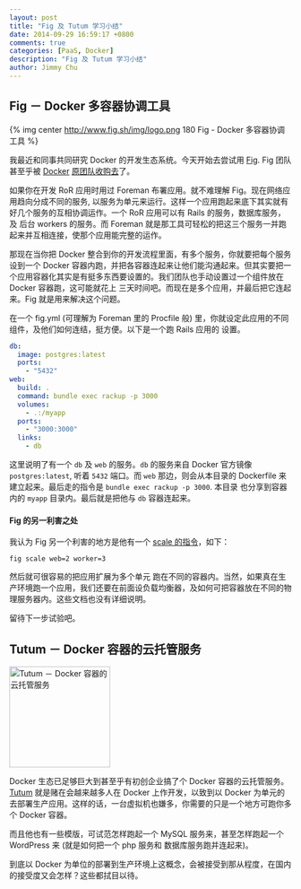 ```yaml
---
layout: post
title: "Fig 及 Tutum 学习小结"
date: 2014-09-29 16:59:17 +0800
comments: true
categories: [PaaS, Docker]
description: "Fig 及 Tutum 学习小结"
author: Jimmy Chu
---
```


## Fig － Docker 多容器协调工具

{% img center http://www.fig.sh/img/logo.png 180 Fig - Docker 多容器协调工具 %}

我最近和同事共同研究 Docker 的开发生态系统。今天开始去尝试用 [Fig](http://www.fig.sh/). Fig 团队甚至乎被 [Docker](http://www.docker.com) [原团队收购去](http://blog.docker.com/2014/07/welcoming-the-orchard-and-fig-team/)了。

如果你在开发 RoR 应用时用过 Foreman 布署应用。就不难理解 Fig。现在网络应用趋向分成不同的服务, 以服务为单元来运行。这样一个应用跑起来底下其实就有好几个服务的互相协调运作。一个 RoR 应用可以有 Rails 的服务，数据库服务，及 后台 workers 的服务。而 Foreman 就是那工具可轻松的把这三个服务一并跑起来并互相连接，使那个应用能完整的运作。

那现在当你把 Docker 整合到你的开发流程里面，有多个服务，你就要把每个服务设到一个 Docker 容器内跑，并把各容器连起来让他们能沟通起来。但其实要把一个应用容器化其实是有挺多东西要设置的。我们团队也手动设置过一个组件放在 Docker 容器跑，这可能就花上 三天时间吧。而现在是多个应用，并最后把它连起来。Fig 就是用来解决这个问题。

在一个 fig.yml (可理解为 Foreman 里的 Procfile 般) 里，你就设定此应用的不同组件，及他们如何连结，挺方便。以下是一个跑 Rails 应用的 设置。

``` yaml 一个 fig.yml 的范例
db:
  image: postgres:latest
  ports:
    - "5432"
web:
  build: .
  command: bundle exec rackup -p 3000
  volumes:
    - .:/myapp
  ports:
    - "3000:3000"
  links:
    - db
```

这里说明了有一个 `db` 及 `web` 的服务。`db` 的服务来自 Docker 官方镜像 `postgres:latest`, 听着 `5432` 端口。而 `web` 那边，则会从本目录的 Dockerfile 来 建立起来。最后走的指令是 `bundle exec rackup -p 3000`. 本目录 也分享到容器内的 `myapp` 目录内。最后就是把他与 `db` 容器连起来。

#### Fig 的另一利害之处

我认为 Fig 另一个利害的地方是他有一个 [scale 的指令](http://www.fig.sh/cli.html)，如下：

	fig scale web=2 worker=3

然后就可很容易的把应用扩展为多个单元 跑在不同的容器内。当然，如果真在生产环境跑一个应用，我们还要在前面设负载均衡器，及如何可把容器放在不同的物理服务器内。这些文档也没有详细说明。

留待下一步试验吧。

## Tutum － Docker 容器的云托管服务

<img class="center" src="{{root_url}}/images/posts/tutum.png" width="180px" title="Tutum － Docker 容器的云托管服务"></img>

Docker 生态已足够巨大到甚至乎有初创企业搞了个 Docker 容器的云托管服务。[Tutum](www.tutum.co) 就是赌在会越来越多人在 Docker 上作开发，以致到以 Docker 为单元的去部署生产应用。这样的话，一台虚拟机也嫌多，你需要的只是一个地方可跑你多个 Docker 容器。

而且他也有一些模版，可试范怎样跑起一个 MySQL 服务来，甚至怎样跑起一个 WordPress 来 (就是如何把一个 php 服务和 数据库服务跑并连起来)。

到底以 Docker 为单位的部署到生产环境上这概念，会被接受到那从程度，在国内的接受度又会怎样？这些都拭目以待。
